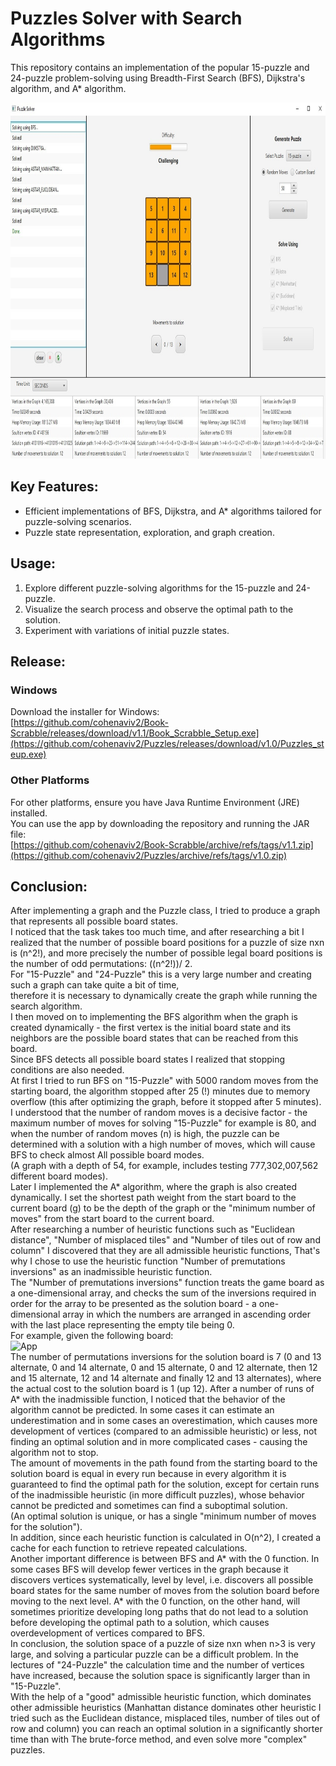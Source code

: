 # Puzzles Solver with Search Algorithms

This repository contains an implementation of the popular 15-puzzle and 24-puzzle problem-solving using Breadth-First Search (BFS), Dijkstra's algorithm, and A* algorithm.

<p align="center">
<img src="https://github.com/cohenaviv2/Puzzles/blob/master/screenshot.jpg?raw=true" width="900px" height="570px">
</p>

## Key Features:

- Efficient implementations of BFS, Dijkstra, and A* algorithms tailored for puzzle-solving scenarios.
- Puzzle state representation, exploration, and graph creation.

## Usage:

1. Explore different puzzle-solving algorithms for the 15-puzzle and 24-puzzle.
2. Visualize the search process and observe the optimal path to the solution.
3. Experiment with variations of initial puzzle states.

## Release:

### Windows

Download the installer for Windows: <br>
[https://github.com/cohenaviv2/Book-Scrabble/releases/download/v1.1/Book_Scrabble_Setup.exe](https://github.com/cohenaviv2/Puzzles/releases/download/v1.0/Puzzles_steup.exe)

### Other Platforms

For other platforms, ensure you have Java Runtime Environment (JRE) installed. <br> You can use the app by downloading the repository and running the JAR file: <br>
[https://github.com/cohenaviv2/Book-Scrabble/archive/refs/tags/v1.1.zip](https://github.com/cohenaviv2/Puzzles/archive/refs/tags/v1.0.zip)

## Conclusion:

After implementing a graph and the Puzzle class, I tried to produce a graph that represents all possible board states. <br> I noticed that the task takes too much time, and after researching a bit I realized that the number of possible board positions for a puzzle of size nxn is (n^2!), and more precisely the number of possible legal board positions is the number of odd permutations: ((n^2!))/ 2. <br>
For "15-Puzzle" and "24-Puzzle" this is a very large number and creating such a graph can take quite a bit of time, <br> therefore it is necessary to dynamically create the graph while running the search algorithm. <br>
I then moved on to implementing the BFS algorithm when the graph is created dynamically - the first vertex is the initial board state and its neighbors are the possible board states that can be reached from this board.<br> Since BFS detects all possible board states I realized that stopping conditions are also needed.<br>
At first I tried to run BFS on "15-Puzzle" with 5000 random moves from the starting board, the algorithm stopped after 25 (!) minutes due to memory overflow (this after optimizing the graph, before it stopped after 5 minutes).<br>
I understood that the number of random moves is a decisive factor - the maximum number of moves for solving "15-Puzzle" for example is 80, and when the number of random moves (n) is high, the puzzle can be determined with a solution with a high number of moves, which will cause BFS to check almost All possible board modes. <br>
  (A graph with a depth of 54, for example, includes testing 777,302,007,562 different board modes). <br>
Later I implemented the A* algorithm, where the graph is also created dynamically. I set the shortest path weight from the start board to the current board (g) to be the depth of the graph or the "minimum number of moves" from the start board to the current board. <br>
After researching a number of heuristic functions such as "Euclidean distance", "Number of misplaced tiles" and "Number of tiles out of row and column" I discovered that they are all admissible heuristic functions,
That's why I chose to use the heuristic function "Number of premutations inversions" as an inadmissible heuristic function.<br>
The "Number of premutations inversions" function treats the game board as a one-dimensional array, and checks the sum of the inversions required in order for the array to be presented as the solution board - a one-dimensional array in which the numbers are arranged in ascending order with the last place representing the empty tile being 0. <br>
For example, given the following board: <br>
<img src="https://i.postimg.cc/zX8wZBf7/non-admissible-example.png" alt="App" width="398px" height="106px"> <br>
The number of permutations inversions for the solution board is 7 (0 and 13 alternate, 0 and 14 alternate, 0 and 15 alternate, 0 and 12 alternate, then 12 and 15 alternate, 12 and 14 alternate and finally 12 and 13 alternates), where the actual cost to the solution board is 1 (up 12).
After a number of runs of A* with the inadmissible function, I noticed that the behavior of the algorithm cannot be predicted.
In some cases it can estimate an underestimation and in some cases an overestimation, which causes more development of vertices (compared to an admissible heuristic) or less, not finding an optimal solution and in more complicated cases - causing the algorithm not to stop. <br>
The amount of movements in the path found from the starting board to the solution board is equal in every run because in every algorithm it is guaranteed to find the optimal path for the solution, except for certain runs of the inadmissible heuristic (in more difficult puzzles), whose behavior cannot be predicted and sometimes can find a suboptimal solution. <br>
(An optimal solution is unique, or has a single "minimum number of moves for the solution"). <br>
In addition, since each heuristic function is calculated in O(n^2), I created a cache for each function to retrieve repeated calculations.<br>
Another important difference is between BFS and A* with the 0 function. In some cases BFS will develop fewer vertices in the graph because it discovers vertices systematically, level by level, i.e. discovers all possible board states for the same number of moves from the solution board before moving to the next level.
A* with the 0 function, on the other hand, will sometimes prioritize developing long paths that do not lead to a solution before developing the optimal path to a solution, which causes overdevelopment of vertices compared to BFS. <br>
In conclusion, the solution space of a puzzle of size nxn when n>3 is very large, and solving a particular puzzle can be a difficult problem. In the lectures of "24-Puzzle" the calculation time and the number of vertices have increased, because the solution space is significantly larger than in "15-Puzzle".<br>
With the help of a "good" admissible heuristic function, which dominates  other admissible heuristics (Manhattan distance dominates other heuristic I tried such as the Euclidean distance, misplaced tiles, number of tiles out of row and column) you can reach an optimal solution in a significantly shorter time than with The brute-force method, and even solve more "complex" puzzles.
